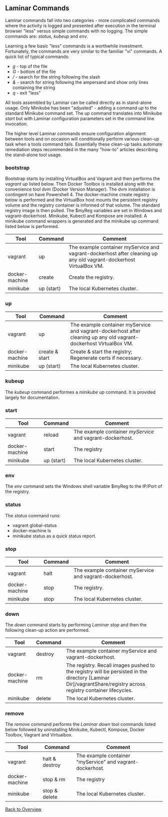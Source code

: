 

## Laminar Commands

Laminar commands fall into two categories - more complicated commands where the activity is logged and presented after execution in the terminal browser "less" versus simple commands with no logging.  The simple commands are: *status*, *kubeup* and *env*.  

Learning a few basic "less" commands is a worthwhile investment.  Fortunately, the commands are very similar to the familiar "vi" commands.
A quick list of typical commands:

* *g* - top of the file
* *G* - bottom of the file
* */* - search for the string following the slash
* *&* - search for string following the ampersand and show only lines containing the string
* *q* - exit "less"

All tools assembled by Laminar can be called directly as in stand-alone usage. Only Minikube has been "adjusted" - adding a command *up* to the standard Minikube command set. The *up* command translates into Minikube *start* but with Laminar configuration parameters set in the command line invocation.

The higher level Laminar commands ensure configuration alignment between tools and on occasion will conditionally perform various clean-up task when a tools command fails.  Essentially these clean-up tasks automate remediation steps recommended in the many "how-to" articles describing the stand-alone tool usage.

### bootstrap

Bootstrap starts by installing VirtualBox and Vagrant and then performs the *vagrant up* listed below.  Then Docker Toolbox is installed along with the convenience tool dvm (Docker Version Manager).  The dvm installation is contingent on have Powershell 4. The docker-machine create registry below is performed and the VirtualBox host mounts the persistent registry volume and the registry container is informed of that volume.  The standard registry image is then pulled. The $myReg variables are set in Windows and vagrant-dockerhost. Minikube, Kubectl and Kompose are installed. A minikube command wrappers is generated and the minikube up command listed below is performed.

| Tool  | Command   | Comment |
|--|---|--|
| vagrant  | up   |  The example container myService and vagrant-dockerhost after cleaning up any old vagrant-dockerhost VirtualBox VM.|
| docker-machine  | create   |  Create the registry. |
| minikube  | up (start)   |  The local Kubernetes cluster. |

### up


| Tool  | Command   | Comment  |
--|---|--|
| vagrant  | up   |  The example container myService and vagrant-dockerhost after cleaning up any old vagrant-dockerhost VirtualBox VM. |
| docker-machine  | create & start   |  Create & start the registry; Regenerate certs if necessary.|
| minikube  | up (start)   |  The local Kubernetes cluster.|

### kubeup
The *kubeup* command performes a *minikube up* command.  It is provided largely for documentation.

### start

 Tool  | Command   | Comment  
--|---|--
vagrant  | reload   |   The example container *myService* and vagrant-dockerhost.
docker-machine  | start   |  The registry
minikube  | up (start)  |  The local Kubernetes cluster.

### env
The *env* command sets the Windows shell variable $myReg to the IP/Port of the registry.

### status
The *status* command runs:
* vagrant global-status
* docker-machine ls
* minikube status
as a quick status report.

### stop

 Tool  | Command   | Comment  
--|---|--
vagrant  | halt   | The example container myService and vagrant-dockerhost.  
docker-machine  | stop  | The registry.  
minikube  | stop   |  The local Kubernetes cluster.

### down
The *down* command starts by performing *Laminar stop* and then the following clean-up action are performed.

 Tool  | Command   | Comment  
--|---|--
vagrant  | destroy   | The example container myService and vagrant-dockerhost.  
docker-machine  | rm   | The registry.  Recall images pushed to the registry will be persisted in the directory [Laminar Dir]/vagrantShare/registry across registry container lifecycles.  
minikube  | delete   |  The local Kubernetes cluster.

### remove
The *remove* command performs the *Laminar down* tool commands listed below followed by uninstalling Minikube, Kubectl, Kompose, Docker Toolbox, Vagrant and Virtualbox.

 Tool  | Command   | Comment  
--|---|--
vagrant  | halt & destroy   |  The example container "myService" and vagrant-dockerhost.
docker-machine  | stop & rm   |  The registry
minikube  | stop & delete   |  The local Kubernetes cluster.

[Back to Overview](index.md)
